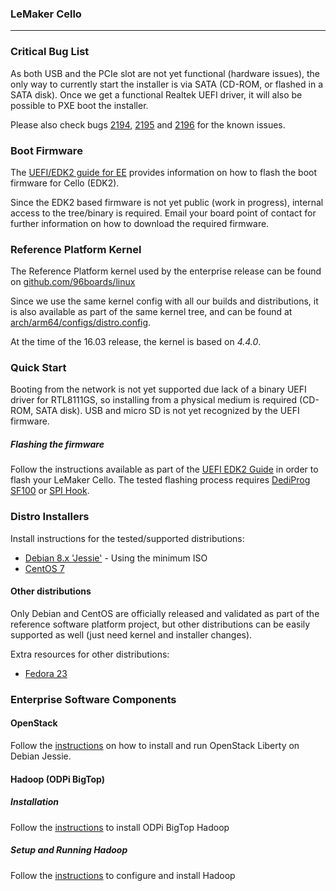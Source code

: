 ### LeMaker Cello

***

### Critical Bug List

As both USB and the PCIe slot are not yet functional (hardware issues), the only way to currently start the installer is via SATA (CD-ROM, or flashed in a SATA disk). Once we get a functional Realtek UEFI driver, it will also be possible to PXE boot the installer.

Please also check bugs [2194](https://bugs.linaro.org/show_bug.cgi?id=2194), [2195](https://bugs.linaro.org/show_bug.cgi?id=2195) and  [2196](https://bugs.linaro.org/show_bug.cgi?id=2196) for the known issues.

### Boot Firmware

The [UEFI/EDK2 guide for EE](../UEFI-EDK2-Guide-EE.md) provides information on how to flash the boot firmware for Cello (EDK2).

Since the EDK2 based firmware is not yet public (work in progress), internal access to the tree/binary is required. Email your board point of contact for further information on how to download the required firmware.

### Reference Platform Kernel

The Reference Platform kernel used by the enterprise release can be found on [github.com/96boards/linux](https://github.com/96boards/linux/tree/96b/releases/2016.03)

Since we use the same kernel config with all our builds and distributions, it is also available as part of the same kernel tree, and can be found at [arch/arm64/configs/distro.config](https://github.com/96boards/linux/blob/96b/releases/2016.03/arch/arm64/configs/distro.config).

At the time of the 16.03 release, the kernel is based on *4.4.0*.

### Quick Start

Booting from the network is not yet supported due lack of a binary UEFI driver for RTL8111GS, so installing from a physical medium is required (CD-ROM, SATA disk). USB and micro SD is not yet recognized by the UEFI firmware.

##### Flashing the firmware

Follow the instructions available as part of the [UEFI EDK2 Guide](../UEFI-EDK2-Guide-EE.md#amd-overdrive) in order to flash your LeMaker Cello. The tested flashing process requires [DediProg SF100](http://www.dediprog.com/pd/spi-flash-solution/SF100) or [SPI Hook](http://www.tincantools.com/SPI_Hook.html).

### Distro Installers

Install instructions for the tested/supported distributions:
* [Debian 8.x 'Jessie'](../Install-Debian-Jessie.md) - Using the minimum ISO
* [CentOS 7](../Install-CentOS-7.md)

#### Other distributions

Only Debian and CentOS are officially released and validated as part of the reference software platform project, but other distributions can be easily supported as well (just need kernel and installer changes).

Extra resources for other distributions:
* [Fedora 23](../Install-Fedora-23.md)

### Enterprise Software Components

#### OpenStack

Follow the [instructions](../OpenStack-Liberty.md) on how to install and run OpenStack Liberty on Debian Jessie.

#### Hadoop (ODPi BigTop)

##### Installation

Follow the [instructions](../ODPI-Hadoop-Installation.md) to install ODPi BigTop Hadoop

##### Setup and Running Hadoop

Follow the [instructions](../ODPi-BigTop-Hadoop-Config-Run.md) to configure and install Hadoop
